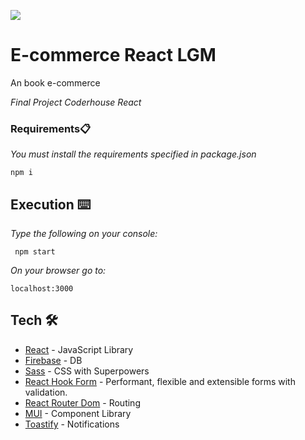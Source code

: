 ![](anotherbs.gif)
# E-commerce React LGM
  An book e-commerce


_Final Project Coderhouse React_

### Requirements📋

_You must install the requirements specified in package.json_

```
npm i 
```
## Execution ⌨️
_Type the following on your console:_
```
 npm start
```
_On your browser go to:_
```
localhost:3000
```
## Tech 🛠️
* [React](https://reactjs.org/) - JavaScript Library
* [Firebase](https://firebase.google.com/?hl=es-419) - DB
* [Sass](https://sass-lang.com/documentation/) - CSS with Superpowers
* [React Hook Form](https://react-hook-form.com/) - Performant, flexible and extensible forms with validation.
* [React Router Dom](https://reactrouter.com/en/main/start/overview/) - Routing
* [MUI](https://reactrouter.com/en/main/start/overview/) - Component Library
* [Toastify](https://fkhadra.github.io/react-toastify/introduction/) - Notifications
